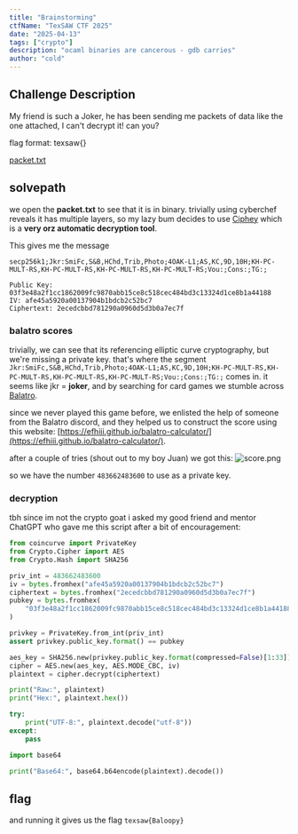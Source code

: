 ```yaml
---
title: "Brainstorming"
ctfName: "TexSAW CTF 2025"
date: "2025-04-13"
tags: ["crypto"]
description: "ocaml binaries are cancerous - gdb carries"
author: "cold"
---
```


## Challenge Description

My friend is such a Joker, he has been sending me packets of data like the one attached, I can't decrypt it! can you?

flag format: texsaw{}

[packet.txt](/api/writeup-assets/texsaw2025/brainstorming/packet.txt)

## solvepath

we open the **packet.txt** to see that it is in binary. trivially using cyberchef reveals it has multiple layers, so my lazy bum decides to use [Ciphey](https://github.com/bee-san/Ciphey) which is a **very orz automatic decryption tool**.

This gives me the message

```
secp256k1;Jkr:SmiFc,S&B,HChd,Trib,Photo;4OAK-L1;AS,KC,9D,10H;KH-PC-MULT-RS,KH-PC-MULT-RS,KH-PC-MULT-RS,KH-PC-MULT-RS;Vou:;Cons:;TG:;

Public Key: 03f3e48a2f1cc1862009fc9870abb15ce8c518cec484bd3c13324d1ce8b1a44188
IV: afe45a5920a00137904b1bdcb2c52bc7
Ciphertext: 2ecedcbbd781290a0960d5d3b0a7ec7f
```

### balatro scores

trivially, we can see that its referencing elliptic curve cryptography, but we're missing a private key. that's where the segment `Jkr:SmiFc,S&B,HChd,Trib,Photo;4OAK-L1;AS,KC,9D,10H;KH-PC-MULT-RS,KH-PC-MULT-RS,KH-PC-MULT-RS,KH-PC-MULT-RS;Vou:;Cons:;TG:;` comes in. it seems like jkr = **joker**, and by searching for card games we stumble across [Balatro](https://balatrogame.fandom.com/wiki/Balatro_Wiki).

since we never played this game before, we enlisted the help of someone from the Balatro discord, and they helped us to construct the score using this website: [https://efhiii.github.io/balatro-calculator/](https://efhiii.github.io/balatro-calculator/).

after a couple of tries (shout out to my boy Juan) we got this:
![score.png](/api/writeup-assets/texsaw2025/score.png)

so we have the number `483662483600` to use as a private key.

### decryption

tbh since im not the crypto goat i asked my good friend and mentor ChatGPT who gave me this script after a bit of encouragement:

```python
from coincurve import PrivateKey
from Crypto.Cipher import AES
from Crypto.Hash import SHA256

priv_int = 483662483600
iv = bytes.fromhex("afe45a5920a00137904b1bdcb2c52bc7")
ciphertext = bytes.fromhex("2ecedcbbd781290a0960d5d3b0a7ec7f")
pubkey = bytes.fromhex(
    "03f3e48a2f1cc1862009fc9870abb15ce8c518cec484bd3c13324d1ce8b1a44188"
)

privkey = PrivateKey.from_int(priv_int)
assert privkey.public_key.format() == pubkey

aes_key = SHA256.new(privkey.public_key.format(compressed=False)[1:33]).digest()
cipher = AES.new(aes_key, AES.MODE_CBC, iv)
plaintext = cipher.decrypt(ciphertext)

print("Raw:", plaintext)
print("Hex:", plaintext.hex())

try:
    print("UTF-8:", plaintext.decode("utf-8"))
except:
    pass

import base64

print("Base64:", base64.b64encode(plaintext).decode())
```

## flag

and running it gives us the flag
`texsaw{Baloopy}`
